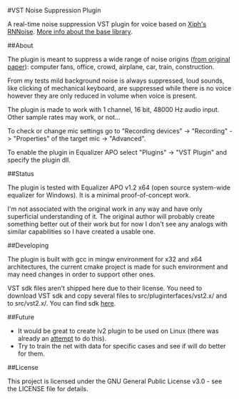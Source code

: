 #VST Noise Suppression Plugin

A real-time noise suppression VST plugin for voice based on [Xiph's RNNoise](https://github.com/xiph/rnnoise). [More info about the base library](https://people.xiph.org/~jm/demo/rnnoise/).

##About

The plugin is meant to suppress a wide range of noise origins ([from original paper](https://arxiv.org/pdf/1709.08243.pdf)): computer fans, office, crowd, airplane, car, train, construction. 

From my tests mild background noise is always suppressed, loud sounds, like clicking of mechanical keyboard, are suppressed while there is no voice however they are only reduced in volume when voice is present. 

The plugin is made to work with 1 channel, 16 bit, 48000 Hz audio input. Other sample rates may work, or not...

To check or change mic settings go to "Recording devices" -> "Recording" -> "Properties" of the target mic -> "Advanced".

To enable the plugin in Equalizer APO select "Plugins" -> "VST Plugin" and specify the plugin dll.

##Status

The plugin is tested with Equalizer APO v1.2 x64 (open source system-wide equalizer for Windows). It is a minimal proof-of-concept work.

I'm not associated with the original work in any way and have only superficial understanding of it. The original author will probably create something better out of their work but for now I don't see any analogs with similar capabilities so I have created a usable one.

##Developing

The plugin is built with gcc in mingw environment for x32 and x64 architectures, the current cmake project is made for such environment and may need changes in order to support other ones.

VST sdk files aren't shipped here due to their license. You need to download VST sdk and copy several files to src/pluginterfaces/vst2.x/ and to src/vst2.x/. You can find sdk [here](https://www.steinberg.net/en/company/developers.html).

##Future

* It would be great to create lv2 plugin to be used on Linux (there was already an [attempt](https://github.com/lucianodato/speech-denoiser) to do this).
* Try to train the net with data for specific cases and see if will do better for them.

##License

This project is licensed under the GNU General Public License v3.0 - see the LICENSE file for details.